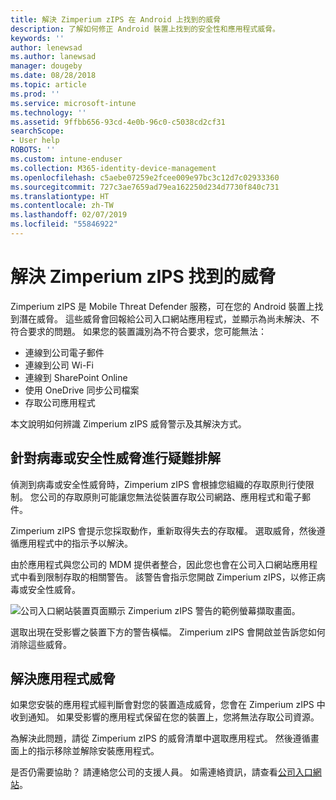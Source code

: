 ```yaml
---
title: 解決 Zimperium zIPS 在 Android 上找到的威脅
description: 了解如何修正 Android 裝置上找到的安全性和應用程式威脅。
keywords: ''
author: lenewsad
ms.author: lanewsad
manager: dougeby
ms.date: 08/28/2018
ms.topic: article
ms.prod: ''
ms.service: microsoft-intune
ms.technology: ''
ms.assetid: 9ffbb656-93cd-4e0b-96c0-c5038cd2cf31
searchScope:
- User help
ROBOTS: ''
ms.custom: intune-enduser
ms.collection: M365-identity-device-management
ms.openlocfilehash: c5aebe07259e2fcee009e97bc3c12d7c02933360
ms.sourcegitcommit: 727c3ae7659ad79ea162250d234d7730f840c731
ms.translationtype: HT
ms.contentlocale: zh-TW
ms.lasthandoff: 02/07/2019
ms.locfileid: "55846922"
---
```

# <a name="resolve-a-threat-found-by-zimperium-zips"></a>解決 Zimperium zIPS 找到的威脅

Zimperium zIPS 是 Mobile Threat Defender 服務，可在您的 Android 裝置上找到潛在威脅。 這些威脅會回報給公司入口網站應用程式，並顯示為尚未解決、不符合要求的問題。 如果您的裝置識別為不符合要求，您可能無法：

* 連線到公司電子郵件
* 連線到公司 Wi-Fi
* 連線到 SharePoint Online
* 使用 OneDrive 同步公司檔案
* 存取公司應用程式

本文說明如何辨識 Zimperium zIPS 威脅警示及其解決方式。 

## <a name="troubleshoot-virus-or-security-threat"></a>針對病毒或安全性威脅進行疑難排解  
偵測到病毒或安全性威脅時，Zimperium zIPS 會根據您組織的存取原則行使限制。 您公司的存取原則可能讓您無法從裝置存取公司網路、應用程式和電子郵件。  

Zimperium zIPS 會提示您採取動作，重新取得失去的存取權。 選取威脅，然後遵循應用程式中的指示予以解決。

由於應用程式與您公司的 MDM 提供者整合，因此您也會在公司入口網站應用程式中看到限制存取的相關警告。 該警告會指示您開啟 Zimperium zIPS，以修正病毒或安全性威脅。  

  ![公司入口網站裝置頁面顯示 Zimperium zIPS 警告的範例螢幕擷取畫面。](./media/CP-lookout-virus-banner-1808.png)  

選取出現在受影響之裝置下方的警告橫幅。 Zimperium zIPS 會開啟並告訴您如何消除這些威脅。  

## <a name="resolve-an-app-threat"></a>解決應用程式威脅

如果您安裝的應用程式經判斷會對您的裝置造成威脅，您會在 Zimperium zIPS 中收到通知。 如果受影響的應用程式保留在您的裝置上，您將無法存取公司資源。  

為解決此問題，請從 Zimperium zIPS 的威脅清單中選取應用程式。 然後遵循畫面上的指示移除並解除安裝應用程式。    

是否仍需要協助？ 請連絡您公司的支援人員。 如需連絡資訊，請查看[公司入口網站](https://go.microsoft.com/fwlink/?linkid=2010980)。 
